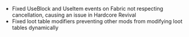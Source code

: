 - Fixed UseBlock and UseItem events on Fabric not respecting cancellation, causing an issue in Hardcore Revival
- Fixed loot table modifiers preventing other mods from modifying loot tables dynamically